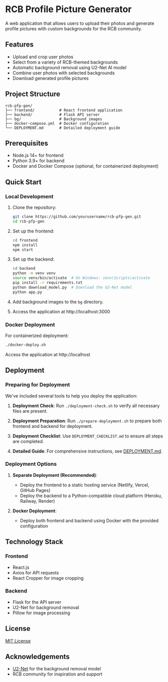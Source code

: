 # RCB Profile Picture Generator

A web application that allows users to upload their photos and generate profile pictures with custom backgrounds for the RCB community.

## Features

- Upload and crop user photos
- Select from a variety of RCB-themed backgrounds
- Automatic background removal using U2-Net AI model
- Combine user photos with selected backgrounds
- Download generated profile pictures

## Project Structure

```
rcb-pfp-gen/
├── frontend/           # React frontend application
├── backend/            # Flask API server
├── bg/                 # Background images
├── docker-compose.yml  # Docker configuration
└── DEPLOYMENT.md       # Detailed deployment guide
```

## Prerequisites

- Node.js 14+ for frontend
- Python 3.9+ for backend
- Docker and Docker Compose (optional, for containerized deployment)

## Quick Start

### Local Development

1. Clone the repository:
   ```bash
   git clone https://github.com/yourusername/rcb-pfp-gen.git
   cd rcb-pfp-gen
   ```

2. Set up the frontend:
   ```bash
   cd frontend
   npm install
   npm start
   ```

3. Set up the backend:
   ```bash
   cd backend
   python -m venv venv
   source venv/bin/activate  # On Windows: venv\Scripts\activate
   pip install -r requirements.txt
   python download_model.py  # Download the U2-Net model
   python app.py
   ```

4. Add background images to the `bg` directory.

5. Access the application at http://localhost:3000

### Docker Deployment

For containerized deployment:

```bash
./docker-deploy.sh
```

Access the application at http://localhost

## Deployment

### Preparing for Deployment

We've included several tools to help you deploy the application:

1. **Deployment Check**: Run `./deployment-check.sh` to verify all necessary files are present.

2. **Deployment Preparation**: Run `./prepare-deployment.sh` to prepare both frontend and backend for deployment.

3. **Deployment Checklist**: Use `DEPLOYMENT_CHECKLIST.md` to ensure all steps are completed.

4. **Detailed Guide**: For comprehensive instructions, see [DEPLOYMENT.md](DEPLOYMENT.md).

### Deployment Options

1. **Separate Deployment (Recommended)**:
   - Deploy the frontend to a static hosting service (Netlify, Vercel, GitHub Pages)
   - Deploy the backend to a Python-compatible cloud platform (Heroku, Railway, Render)

2. **Docker Deployment**:
   - Deploy both frontend and backend using Docker with the provided configuration

## Technology Stack

### Frontend
- React.js
- Axios for API requests
- React Cropper for image cropping

### Backend
- Flask for the API server
- U2-Net for background removal
- Pillow for image processing

## License

[MIT License](LICENSE)

## Acknowledgements

- [U2-Net](https://github.com/xuebinqin/U-2-Net) for the background removal model
- RCB community for inspiration and support 
